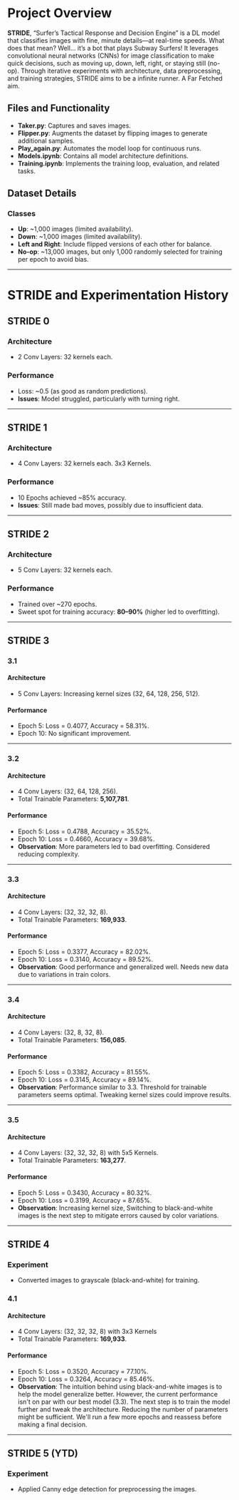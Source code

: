 # Project Overview

**STRIDE**, “Surfer’s Tactical Response and Decision Engine” is a DL model that classifies images with fine, minute details—at real-time speeds. What does that mean? Well... it’s a bot that plays Subway Surfers! It leverages convolutional neural networks (CNNs) for image classification to make quick decisions, such as moving up, down, left, right, or staying still (no-op). Through iterative experiments with architecture, data preprocessing, and training strategies, STRIDE aims to be a infinite runner. A Far Fetched aim.

## **Files and Functionality**
- **Taker.py**: Captures and saves images.
- **Flipper.py**: Augments the dataset by flipping images to generate additional samples.
- **Play_again.py**: Automates the model loop for continuous runs.
- **Models.ipynb**: Contains all model architecture definitions.
- **Training.ipynb**: Implements the training loop, evaluation, and related tasks.

## **Dataset Details**
### **Classes**
- **Up**: ~1,000 images (limited availability).
- **Down**: ~1,000 images (limited availability).
- **Left and Right**: Include flipped versions of each other for balance.
- **No-op**: ~13,000 images, but only 1,000 randomly selected for training per epoch to avoid bias.

---

# STRIDE and Experimentation History

## **STRIDE 0**
### **Architecture**
- 2 Conv Layers: 32 kernels each.

### **Performance**
- Loss: ~0.5 (as good as random predictions).
- **Issues**: Model struggled, particularly with turning right.

---

## **STRIDE 1**
### **Architecture**
- 4 Conv Layers: 32 kernels each. 3x3 Kernels.

### **Performance**
- 10 Epochs achieved ~85% accuracy.
- **Issues**: Still made bad moves, possibly due to insufficient data.

---

## **STRIDE 2**
### **Architecture**
- 5 Conv Layers: 32 kernels each.

### **Performance**
- Trained over ~270 epochs.
- Sweet spot for training accuracy: **80–90%** (higher led to overfitting).

---

## **STRIDE 3**

### **3.1**
#### **Architecture**
- 5 Conv Layers: Increasing kernel sizes (32, 64, 128, 256, 512).

#### **Performance**
- Epoch 5: Loss = 0.4077, Accuracy = 58.31%.
- Epoch 10: No significant improvement.

---

### **3.2**
#### **Architecture**
- 4 Conv Layers: (32, 64, 128, 256).
- Total Trainable Parameters: **5,107,781**.

#### **Performance**
- Epoch 5: Loss = 0.4788, Accuracy = 35.52%.
- Epoch 10: Loss = 0.4660, Accuracy = 39.68%.
- **Observation**: More parameters led to bad overfitting. Considered reducing complexity.

---

### **3.3**
#### **Architecture**
- 4 Conv Layers: (32, 32, 32, 8).
- Total Trainable Parameters: **169,933**.

#### **Performance**
- Epoch 5: Loss = 0.3377, Accuracy = 82.02%.
- Epoch 10: Loss = 0.3140, Accuracy = 89.52%.
- **Observation**: Good performance and generalized well. Needs new data due to variations in train colors.

---

### **3.4**
#### **Architecture**
- 4 Conv Layers: (32, 8, 32, 8).
- Total Trainable Parameters: **156,085**.

#### **Performance**
- Epoch 5: Loss = 0.3382, Accuracy = 81.55%.
- Epoch 10: Loss = 0.3145, Accuracy = 89.14%.
- **Observation**: Performance similar to 3.3. Threshold for trainable parameters seems optimal. Tweaking kernel sizes could improve results. 

---

### **3.5**
#### **Architecture**
- 4 Conv Layers: (32, 32, 32,  8) with 5x5 Kernels.
- Total Trainable Parameters: **163,277**.

#### **Performance**
- Epoch 5: Loss = 0.3430, Accuracy = 80.32%.
- Epoch 10: Loss = 0.3199, Accuracy = 87.65%.
- **Observation**: Increasing kernel size, Switching to black-and-white images is the next step to mitigate errors caused by color variations.

---

## **STRIDE 4**
### **Experiment**
- Converted images to grayscale (black-and-white) for training.

### **4.1**
#### **Architecture**
- 4 Conv Layers: (32, 32, 32, 8) with 3x3 Kernels
- Total Trainable Parameters: **169,933**.

#### **Performance**
- Epoch 5: Loss = 0.3520, Accuracy = 77.10%.
- Epoch 10: Loss = 0.3264, Accuracy = 85.46%.
- **Observation**: The intuition behind using black-and-white images is to help the model generalize better. However, the current performance isn't on par with our best model (3.3). The next step is to train the model further and tweak the architecture. Reducing the number of parameters might be sufficient. We'll run a few more epochs and reassess before making a final decision.


---

## **STRIDE 5 (YTD)**
### **Experiment**
- Applied Canny edge detection for preprocessing the images.
